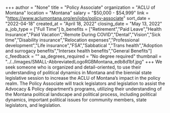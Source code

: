 +++
author = "None"
title = "Policy Associate"
organization = "ACLU of Montana"
location = "Montana"
salary = "$50,000 - $54,999"
link = "https://www.aclumontana.org/en/jobs/policy-associate"
sort_date = "2022-04-18"
created_at = "April 18, 2022"
closing_date = "May 13, 2022"
a_job_type = ["Full Time"]
b_benefits = ["Retirement","Paid Leave","Health Insurance","Paid Vacation","Remote During COVID","Dental","Vision","Sick time","Disability insurance","Relocation expenses","Professional development","Life insurance","FSA","Sabbatical ","Trans health","Adoption and surrogacy benefits","Intersex health benefits","General Benefits"]
c_feedback = ""
aa_degrees_required = "No degree required"
thumbnail = "../../images/SMALL-AbbreviatedLogoRGBMontana_edb8d1bf.jpg"
+++
We seek someone who is organized and detail-oriented, to use their understanding of political dynamics in Montana and the biennial state legislative session to increase the ACLU of Montana’s impact in the policy realm. The Policy Associate will track legislators and legislation to assist the Advocacy & Policy department’s programs, utilizing their understanding of the Montana political landscape and political process, including political dynamics, important political issues for community members, state legislators, and legislation. 